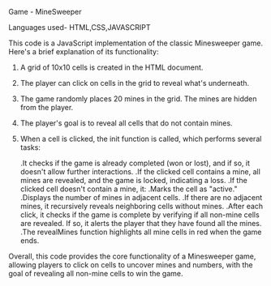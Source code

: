 Game - MineSweeper

Languages used- HTML,CSS,JAVASCRIPT

This code is a JavaScript implementation of the classic Minesweeper game. Here's a brief explanation of its functionality:

1. A grid of 10x10 cells is created in the HTML document.

2. The player can click on cells in the grid to reveal what's underneath.

3. The game randomly places 20 mines in the grid. The mines are hidden from the player.

4. The player's goal is to reveal all cells that do not contain mines.

5. When a cell is clicked, the init function is called, which performs several tasks:

   .It checks if the game is already completed (won or lost), and if so, it doesn't allow further interactions.
   .If the clicked cell contains a mine, all mines are revealed, and the game is locked, indicating a loss.
   .If the clicked cell doesn't contain a mine, it:
   .Marks the cell as "active."
   .Displays the number of mines in adjacent cells.
   .If there are no adjacent mines, it recursively reveals neighboring cells without mines.
   .After each click, it checks if the game is complete by verifying if all non-mine cells are revealed. If so, it alerts the player that they have found all the mines.
   .The revealMines function highlights all mine cells in red when the game ends.

Overall, this code provides the core functionality of a Minesweeper game, allowing players to click on cells to uncover mines and numbers, with the goal of revealing all non-mine cells to win the game.




